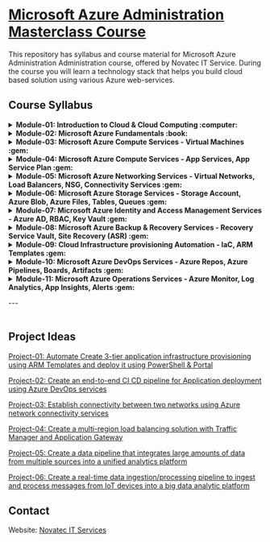 # [Microsoft Azure Administration Masterclass Course](https://novatec.co.in/)

This repository has syllabus and course material for Microsoft Azure Administration Administration course, offered by Novatec IT Service.
During the course you will learn a technology stack that helps you build cloud based solution using various Azure web-services.

## Course Syllabus

<details>
 <summary> <b> Module-01: Introduction to Cloud & Cloud Computing :computer: </b>  </summary>
  
 * Cloud Overview
 
 * Traditional IT Infrastructure VS Cloud
 
 * Cloud Service Models
  
 * Cloud Deployment Models
  
 * Virtualization Primer 
    
</details>

<details>
 <summary> <b> Module-02: Microsoft Azure Fundamentals :book: </b>  </summary>
  
  *  Introduction to Microsoft Azure
  
  *  Azure Global Infrastructure
  
  *  Setting up Azure Environment
  
  *  Different ways of accessing Azure web-services: Powershell, Azure CLI, Portal, REST API
  
  *  Different ways of buying Azure services
  
  *  Explore Azure CloudShell
  
  *  Azure Organization Hierarchy: Management Group, Subscription, Resource Group, Resource
  
  *  Azure Subscription Governance Strategies
  
  *  <b>Hands-on Labs</b>
    
</details>
  
<details>
 <summary> <b> Module-03: Microsoft Azure Compute Services - Virtual Machines :gem: </b>  </summary>
  
  * Overview of Azure Virtual Machines
  
  * Azure Virtual Machine: Images and Instances
  
  * Azure Virtual Machine: Types
  
  * Azure Virtual Machine: Types of Provisioning
  
  * Azure Virtual Machine Storage: Data Disks (for persistent storage)
  
  * Azure VM Management and Automation using Azure VM Extensions
  
  * Azure VM: High-availability and Autoscaling services
    1. Zone based redundancy
    2. Availability-sets
    3. Scale-sets
  
  * Understand Load Balancing mechanism and explore Azure Load Balancing services
   
  * Azure Virtual Machine: Pricing
  
  * Real World Use-cases and Best Practices

  * <b>Hands-on Labs</b>
 
</details> 

<details>
 <summary> <b> Module-04: Microsoft Azure Compute Services - App Services, App Service Plan :gem: </b>  </summary>
 
  * Overview of <b>Azure App Service</b> and <b>App Service Plan</b>
  
  * Understanding the Azure App service configurations
  
  * Azure App Service: Deployment Slots
  
  * Azure App Service: Monitoring
  
  * Azure App Service: Pricing
  
  * Real World Use-cases and Best Practices
 
</details>

<details>
 <summary> <b> Module-05: Microsoft Azure Networking Services - Virtual Networks, Load Balancers, NSG, Connectivity Services :gem: </b>  </summary>
 
  * Networking Primer
  
  * Overview of Azure Virtual Network
  
  * Azure Virtual Network Endpoints
  
  * Azure Network Security services
    - Network Security Group
    - Firewall
  * IP Address : Public IP, Private IP
  
  * Azure Load Balancing services
    - Azure Load Balancer (Layer-4)
    - Azure Application Gateway (Layer-7)
    - Azure Traffic Manager (Layer-7)
  
  * Azure Virtual Network connectivity use-cases and mechanisms
    - VNet Peering
    - Point-to-Site VPN
    - Site-to-Site VPN 
    - Express Route
  
  * Understand NAT mechanism | Explore Azure NAT Gateway service | Use-cases
   
  * Understand significance of Bastion resource in a solution | Explore Azure Bastion Service | Use-cases
  
  *  Explore Azure NetworkWatcher services and its features
  
  * Azure Networking Services: Pricing
 
</details>


<details>
 <summary> <b> Module-06: Microsoft Azure Storage Services - Storage Account, Azure Blob, Azure Files, Tables, Queues :gem: </b>  </summary>
 
  * Understanding the need of Storage services in an Application | Use-cases
  
  * Overview of Azure Storage Account
  
  * Type of Azure Storage Account
    - Standard General Purpose v2
    - Premium Page Blobs
    - Premium Block Blobs
    - Premium File Shares
  
  * Azure Storage Account: Authorization Techniques
    - Shared Access Token (SAS)
    - Access Keys
    - Azure AD Credentials
  
  * Azure Storage Account: Data Redundancy (HA)
    - Locally Redundant Storage (LRS)
    - Zone Redundant Storage (ZRS)
    - Geo Redundant Storage (GRS)
    - Read Access Geo Redundant Storage (RGRS)
    - Geo Zone Redundant Storage (GZRS)
  
  * Azure Storage Account and Blob Access Tiers
  
  * Azure Storage Account: Lifecycle Policies
  
  * Azure Storage Account: Firewall & Network settings
  
  * Azure Storage Services: Pricing
 
</details>

<details>
 <summary> <b> Module-07: Microsoft Azure Identity and Access Management Services - Azure AD, RBAC, Key Vault :gem: </b>  </summary>
 
 
</details>


<details>
 <summary> <b> Module-08: Microsoft Azure Backup & Recovery Services - Recovery Service Vault, Site Recovery (ASR) :gem: </b>  </summary>
 
 
</details>


<details>
 <summary> <b> Module-09: Cloud Infrastructure provisioning Automation - IaC, ARM Templates :gem: </b>  </summary>
 
 
</details>
<details>
 <summary> <b> Module-10: Microsoft Azure DevOps Services - Azure Repos, Azure Pipelines, Boards, Artifacts :gem: </b>  </summary>
 
 
</details>
<details>
 <summary> <b> Module-11: Microsoft Azure Operations Services - Azure Monitor, Log Analytics, App Insights, Alerts :gem: </b>  </summary>
 
 
</details>

 ---<br><br>
  
## Project Ideas

[Project-01: Automate Create 3-tier application infrastructure provisioning using ARM Templates and deploy it using PowerShell & Portal]()
  
[Project-02: Create an end-to-end CI CD pipeline for Application deployment using Azure DevOps services]()
  
[Project-03: Establish connectivity between two networks using Azure network connectivity services]()
  
[Project-04: Create a multi-region load balancing solution with Traffic Manager and Application Gateway](https://learn.microsoft.com/en-us/azure/architecture/high-availability/reference-architecture-traffic-manager-application-gateway)
  
[Project-05: Create a data pipeline that integrates large amounts of data from multiple sources into a unified analytics platform](https://learn.microsoft.com/en-us/azure/architecture/example-scenario/data/data-warehouse)

[Project-06: Create a real-time data ingestion/processing pipeline to ingest and process messages from IoT devices into a big data analytic platform](https://learn.microsoft.com/en-us/azure/architecture/example-scenario/data/realtime-analytics-vehicle-iot)

## Contact
Website: [Novatec IT Services](https://novatec.co.in/)
